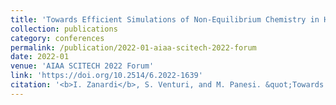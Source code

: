 ```yaml
---
title: 'Towards Efficient Simulations of Non‑Equilibrium Chemistry in Hypersonic Flows: A Physics‑Informed Neural Network Framework'
collection: publications
category: conferences
permalink: /publication/2022-01-aiaa-scitech-2022-forum
date: 2022-01
venue: 'AIAA SCITECH 2022 Forum'
link: 'https://doi.org/10.2514/6.2022-1639'
citation: '<b>I. Zanardi</b>, S. Venturi, and M. Panesi. &quot;Towards Efficient Simulations of Non‑Equilibrium Chemistry in Hypersonic Flows: A Physics‑Informed Neural Network Framework&quot;. In: <i>AIAA SCITECH 2022 Forum</i>. American Institute of Aeronautics and Astronautics, Jan. 2022. DOI: 10.2514/6.2022-1639.'
---
```

